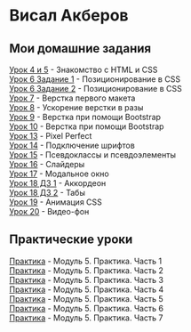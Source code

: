 
# Висал Акберов

## Мои домашние задания

[Урок 4 и 5](https://studvis2010.github.io/lesson_4_5/src/ "Описание") - Знакомство с HTML и CSS  
[Урок 6 Задание 1](https://studvis2010.github.io/lesson_6/src/ "Описание") - Позиционирование в CSS  
[Урок 6 Задание 2](https://studvis2010.github.io/lesson_6.1/src/ "Описание") - Позиционирование в CSS  
[Урок 7](https://studvis2010.github.io/lesson_7/src/ "Описание") - Верстка первого макета  
[Урок 8](https://studvis2010.github.io/lesson_8/src/ "Описание") - Ускорение верстки в разы  
[Урок 9](https://studvis2010.github.io/lesson_9/src/ "Описание") - Верстка при помощи Bootstrap  
[Урок 10](https://studvis2010.github.io/lesson_10/src/ "Описание") - Верстка при помощи Bootstrap  
[Урок 13](https://studvis2010.github.io/lesson_13/src/ "Описание") - Pixel Perfect  
[Урок 14](https://studvis2010.github.io/lesson_14/src/ "Описание") - Подключение шрифтов  
[Урок 15](https://studvis2010.github.io/lesson_15/src/ "Описание") - Псевдоклассы и псевдоэлементы  
[Урок 16](https://studvis2010.github.io/lesson_16/src/ "Описание") - Слайдеры  
[Урок 17](https://studvis2010.github.io/lessons_17/src/ "Описание") - Модальное окно  
[Урок 18 ДЗ 1](https://studvis2010.github.io/lesson_18_1/src/ "Описание") - Аккордеон  
[Урок 18 ДЗ 2](https://studvis2010.github.io/lesson_18_2/src/ "Описание") - Табы  
[Урок 19](https://studvis2010.github.io/lesson_19/src/ "Описание") - Анимация CSS    
[Урок 20](https://studvis2010.github.io/lesson_20/src/ "Описание") - Видео-фон  

## Практические уроки  
[Практика](https://studvis2010.github.io/module_5_practice_1/src/ "Описание") - Модуль 5. Практика. Часть 1  
[Практика](https://studvis2010.github.io/m5_p2/src/ "Описание") - Модуль 5. Практика. Часть 2  
[Практика](https://studvis2010.github.io/m5_p3/src/ "Описание") - Модуль 5. Практика. Часть 3  
[Практика](https://studvis2010.github.io/m5_p4/src/ "Описание") - Модуль 5. Практика. Часть 4  
[Практика](https://studvis2010.github.io/m5_p5/src/ "Описание") - Модуль 5. Практика. Часть 5  
[Практика](https://studvis2010.github.io/m5_p6/src/ "Описание") - Модуль 5. Практика. Часть 6  
[Практика](https://studvis2010.github.io/m5_p7/src/ "Описание") - Модуль 5. Практика. Часть 7  
